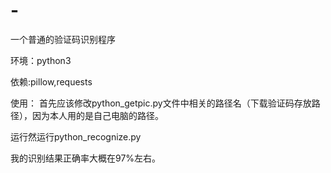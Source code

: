 # -
一个普通的验证码识别程序

环境：python3

依赖:pillow,requests

使用：
首先应该修改python_getpic.py文件中相关的路径名（下载验证码存放路径），因为本人用的是自己电脑的路径。

运行然运行python_recognize.py


我的识别结果正确率大概在97%左右。
